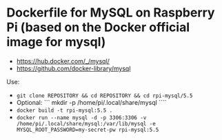 # Dockerfile for MySQL on Raspberry Pi (based on the Docker official image for mysql)
* https://hub.docker.com/_/mysql/
* https://github.com/docker-library/mysql

Use:
* ``` git clone REPOSITORY && cd REPOSITORY && cd rpi-mysql/5.5 ```
* Optional: ``` mkdir -p /home/pi/.local/share/mysql ````
* ``` docker build -t rpi-mysql:5.5 . ``` 
* ``` docker run --name mysql -d -p 3306:3306 -v /home/pi/.local/share/mysql:/var/lib/mysql -e MYSQL_ROOT_PASSWORD=my-secret-pw rpi-mysql:5.5 ``` 
